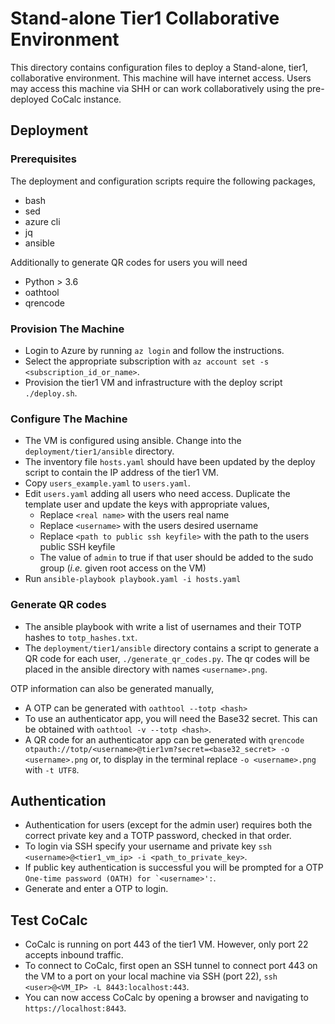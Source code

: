 # Stand-alone Tier1 Collaborative Environment

This directory contains configuration files to deploy a Stand-alone, tier1,
collaborative environment. This machine will have internet access. Users may
access this machine via SHH or can work collaboratively using the pre-deployed
CoCalc instance.

## Deployment

### Prerequisites

The deployment and configuration scripts require the following packages,

- bash
- sed
- azure cli
- jq
- ansible

Additionally to generate QR codes for users you will need

- Python > 3.6
- oathtool
- qrencode

### Provision The Machine

- Login to Azure by running `az login` and follow the instructions.
- Select the appropriate subscription with `az account set -s
  <subscription_id_or_name>`.
- Provision the tier1 VM and infrastructure with the deploy script
  `./deploy.sh`.

### Configure The Machine

- The VM is configured using ansible. Change into the `deployment/tier1/ansible`
  directory.
- The inventory file `hosts.yaml` should have been updated by the deploy script
  to contain the IP address of the tier1 VM.
- Copy `users_example.yaml` to `users.yaml`.
- Edit `users.yaml` adding all users who need access. Duplicate the template
  user and update the keys with appropriate values,
  - Replace `<real name>` with the users real name
  - Replace `<username>` with the users desired username
  - Replace `<path to public ssh keyfile>` with the path to the users public SSH keyfile
  - The value of `admin` to true if that user should be added to the sudo group
    (_i.e._ given root access on the VM)
- Run `ansible-playbook playbook.yaml -i hosts.yaml`

### Generate QR codes

- The ansible playbook with write a list of usernames and their TOTP hashes to
  `totp_hashes.txt`.
- The `deployment/tier1/ansible` directory contains a script to generate a QR
  code for each user, `./generate_qr_codes.py`. The qr codes will be placed in
  the ansible directory with names `<username>.png`.

OTP information can also be generated manually,

- A OTP can be generated with `oathtool --totp <hash>`
- To use an authenticator app, you will need the Base32 secret. This can be
  obtained with `oathtool -v --totp <hash>`.
- A QR code for an authenticator app can be generated with `qrencode
  otpauth://totp/<username>@tier1vm?secret=<base32_secret> -o <username>.png`
  or, to display in the terminal replace `-o <username>.png` with `-t UTF8`.

## Authentication

- Authentication for users (except for the admin user) requires both the correct
private key and a TOTP password, checked in that order.
- To login via SSH specify your username and private key `ssh
  <username>@<tier1_vm_ip> -i <path_to_private_key>`.
- If public key authentication is successful you will be prompted for a OTP
  ``One-time password (OATH) for `<username>':``.
- Generate and enter a OTP to login.

## Test CoCalc

- CoCalc is running on port 443 of the tier1 VM. However, only port 22 accepts
  inbound traffic.
- To connect to CoCalc, first open an SSH tunnel to connect port 443 on the VM
  to a port on your local machine via SSH (port 22), `ssh <user>@<VM_IP> -L
  8443:localhost:443`.
- You can now access CoCalc by opening a browser and navigating to
  `https://localhost:8443`.
